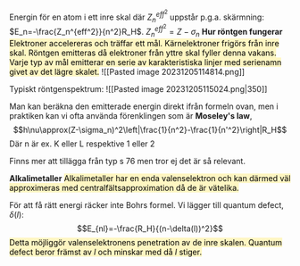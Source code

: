 Energin för en atom i ett inre skal där $Z_n^{eff^2}$ uppstår p.g.a. skärmning:
$E_n=-\frac{Z_n^{eff^2}}{n^2}R_H$.
$Z_n^{eff^2}=Z-\sigma_n$
**Hur röntgen fungerar**
<mark style="background: #FFF3A3A6;">Elektroner accelereras och träffar ett mål. Kärnelektroner frigörs från inre skal. Röntgen emitteras då elektroner från yttre skal fyller denna vakans. Varje typ av mål emitterar en serie av karakteristiska linjer med serienamn givet av det lägre skalet.</mark>
![[Pasted image 20231205114814.png]]

Typiskt röntgenspektrum:
![[Pasted image 20231205115024.png|350]]

Man kan beräkna den emitterade energin direkt ifrån formeln ovan, men i praktiken kan vi ofta använda förenklingen som är **Moseley's law**,
$$h\nu\approx(Z-\sigma_n)^2\left|\frac{1}{n^2}-\frac{1}{n'^2}\right|R_H$$
Där n är ex. K eller L respektive 1 eller 2

Finns mer att tillägga från typ s 76 men tror ej det är så relevant.

**Alkalimetaller**
<mark style="background: #FFF3A3A6;">Alkalimetaller har en enda valenselektron och kan därmed väl approximeras med centralfältsapproximation då de är vätelika.

För att få rätt energi räcker inte Bohrs formel. Vi lägger till quantum defect, $\delta(l)$:</mark>
$$E_{nl}=-\frac{R_H}{(n-\delta(l))^2}$$
<mark style="background: #FFF3A3A6;">Detta möjliggör valenselektronens penetration av de inre skalen. Quantum defect beror främst av $l$ och minskar med då $l$ stiger.</mark>
